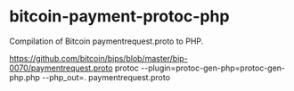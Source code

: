 bitcoin-payment-protoc-php
==========================

Compilation of Bitcoin paymentrequest.proto to PHP.

https://github.com/bitcoin/bips/blob/master/bip-0070/paymentrequest.proto
protoc --plugin=protoc-gen-php=protoc-gen-php.php --php_out=. paymentrequest.proto
